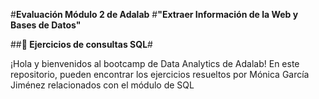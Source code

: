 #**Evaluación Módulo 2 de Adalab**
#**"Extraer Información de la Web y Bases de Datos"**

##**🌟 Ejercicios de consultas SQL**#

¡Hola y bienvenidos al bootcamp de Data Analytics de Adalab! 
En este repositorio, pueden encontrar los ejercicios resueltos por Mónica García Jiménez relacionados con el módulo de SQL
